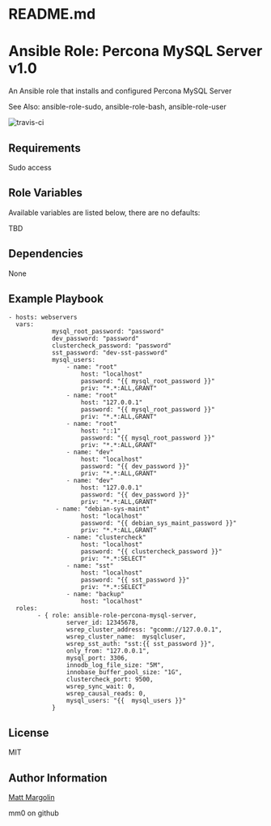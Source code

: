 # README.md

# Ansible Role: Percona MySQL Server v1.0

An Ansible role that installs and configured Percona MySQL Server

See Also: ansible-role-sudo, ansible-role-bash, ansible-role-user

![travis-ci](https://travis-ci.org/mm0/ansible-role-bash.svg?branch=master)

## Requirements

Sudo access

## Role Variables

Available variables are listed below, there are no defaults:

TBD 


## Dependencies

None 

## Example Playbook

    - hosts: webservers
      vars:
				mysql_root_password: "password"
				dev_password: "password"
				clustercheck_password: "password"
				sst_password: "dev-sst-password"
				mysql_users:
					- name: "root"
						host: "localhost"
						password: "{{ mysql_root_password }}"
						priv: "*.*:ALL,GRANT"
					- name: "root"
						host: "127.0.0.1"
						password: "{{ mysql_root_password }}"
						priv: "*.*:ALL,GRANT"
					- name: "root"
						host: "::1"
						password: "{{ mysql_root_password }}"
						priv: "*.*:ALL,GRANT"
					- name: "dev"
						host: "localhost"
						password: "{{ dev_password }}"
						priv: "*.*:ALL,GRANT"
					- name: "dev"
						host: "127.0.0.1"
						password: "{{ dev_password }}"
						priv: "*.*:ALL,GRANT"
				 - name: "debian-sys-maint"
						host: "localhost"
						password: "{{ debian_sys_maint_password }}"
						priv: "*.*:ALL,GRANT"
					- name: "clustercheck"
						host: "localhost"
						password: "{{ clustercheck_password }}"
						priv: "*.*:SELECT"
					- name: "sst"
						host: "localhost"
						password: "{{ sst_password }}"
						priv: "*.*:SELECT"
					- name: "backup"
						host: "localhost"
      roles:
			- { role: ansible-role-percona-mysql-server,
					server_id: 12345678,
					wsrep_cluster_address: "gcomm://127.0.0.1",
					wsrep_cluster_name:  mysqlcluser,
					wsrep_sst_auth: "sst:{{ sst_password }}",
					only_from: "127.0.0.1",
					mysql_port: 3306,
					innodb_log_file_size: "5M",
					innobase_buffer_pool_size: "1G",
					clustercheck_port: 9500,
					wsrep_sync_wait: 0,
					wsrep_causal_reads: 0,
					mysql_users: "{{  mysql_users }}"
				}

## License

MIT

Author Information
------------------

[Matt Margolin](mailto:matt.margolin@gmail.com)

mm0 on github
